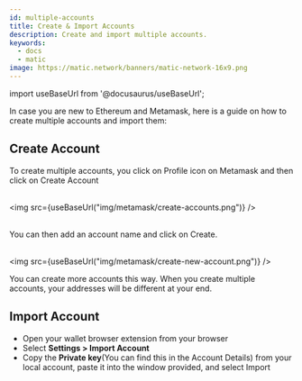 ```yaml
---
id: multiple-accounts
title: Create & Import Accounts
description: Create and import multiple accounts.
keywords:
  - docs
  - matic
image: https://matic.network/banners/matic-network-16x9.png 
---
```

import useBaseUrl from '@docusaurus/useBaseUrl'; 

In case you are new to Ethereum and Metamask, here is a guide on how to create multiple accounts and import them:

## Create Account

To create multiple accounts, you click on Profile icon on Metamask and then click on Create Account<br/><br/>

<img src={useBaseUrl("img/metamask/create-accounts.png")} /><br/><br/>

You can then add an account name and click on Create.<br/><br/>

<img src={useBaseUrl("img/metamask/create-new-account.png")} />

You can create more accounts this way. When you create multiple accounts, your addresses will be different at your end.

## Import Account 

* Open your wallet browser extension from your browser
* Select **Settings > Import Account**
* Copy the **Private key**(You can find this in the Account Details) from your local account, paste it into the window provided, and select Import
